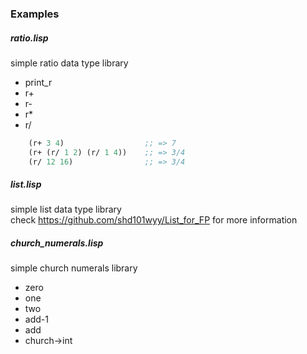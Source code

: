 ### Examples

##### ratio.lisp 
simple ratio data type library  
- print_r
- r+
- r-
- r*
- r/

```lisp
    (r+ 3 4)                  ;; => 7
    (r+ (r/ 1 2) (r/ 1 4))    ;; => 3/4
    (r/ 12 16)                ;; => 3/4
```
##### list.lisp
simple list data type library  
check https://github.com/shd101wyy/List_for_FP for more information

##### church_numerals.lisp
simple church numerals library
- zero
- one
- two
- add-1
- add
- church->int

